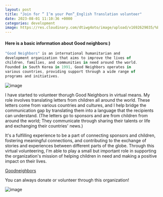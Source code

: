 ```yaml
---
layout: post
title: "Join for ” I’m your Pen”_English Translation volunteer"
date: 2023-08-01 11:10:36 +0000
categories: development
image: https://res.cloudinary.com/dtiwg4oto/image/upload/v1692629035/%EC%8A%A4%ED%81%AC%EB%A6%B0%EC%83%B7_2023-08-21_234305_zfhkho.png
---
```


#### Here is a basic information about Good neighbors:)

```javascript
"Good Neighbors" is an international humanitarian and
development organization that aims to improve the lives of
children, families, and communities in need around the world.
Founded in South Korea in 1991, Good Neighbors operates in
various countries, providing support through a wide range of
programs and initiatives.
```

![image](https://res.cloudinary.com/dtiwg4oto/image/upload/v1692629035/%EC%8A%A4%ED%81%AC%EB%A6%B0%EC%83%B7_2023-08-21_234305_zfhkho.png)

I have started to volunteer thorugh Good Neighbors in virtual means. My role involves translating letters from children all around the world. These letters come from various countries and cultures, and I help bridge the communication gap by translating them into a language that the recipients can understand.
(The letters go to sponsors and are from children from around the world; They communicate through sharing their talents or life and exchanging their countries' news.)

It's a fulfilling experience to be a part of connecting sponsors and children, fostering meaningful connections, and contributing to the exchange of stories and experiences between different parts of the globe. Through this virtual volunteering, I'm able to play a small but important role in supporting the organization's mission of helping children in need and making a positive impact on their lives.

[Goodneighbors](https://www.goodneighbors.org/)

You can always donate or volunteer through this organization!

![image](https://res.cloudinary.com/dtiwg4oto/image/upload/v1692628988/%EC%8A%A4%ED%81%AC%EB%A6%B0%EC%83%B7_2023-08-21_234252_fmenv4.png)
